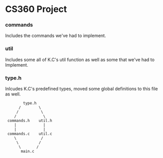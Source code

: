 # CS360 Project

### commands
Includes the commands we've had to implement.

### util
Includes some all of K.C's util function as well as some that we've had to Implement.

### type.h
Inlcudes K.C's predefined types, moved some global definitions to this file as well.

```
        type.h
      /        \
     /          \
    /            \
 commands.h    util.h
    |            |
    |            |
 commands.c    util.c
    \           /
     \         /
      \       /
       main.c
```
